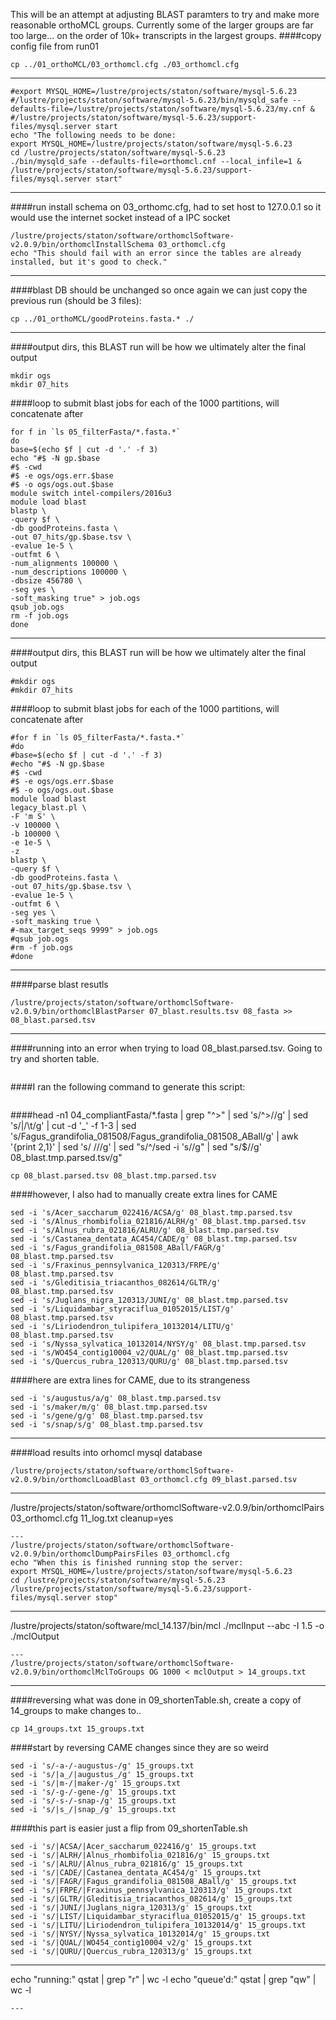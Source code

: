 This will be an attempt at adjusting BLAST paramters to try and make more reasonable orthoMCL groups. Currently some of the larger groups are far too large... on the order of 10k+ transcripts in the largest groups.
####copy config file from run01
```
cp ../01_orthoMCL/03_orthomcl.cfg ./03_orthomcl.cfg
```
---
```
#export MYSQL_HOME=/lustre/projects/staton/software/mysql-5.6.23
#/lustre/projects/staton/software/mysql-5.6.23/bin/mysqld_safe --defaults-file=/lustre/projects/staton/software/mysql-5.6.23/my.cnf &
#/lustre/projects/staton/software/mysql-5.6.23/support-files/mysql.server start
echo "The following needs to be done:
export MYSQL_HOME=/lustre/projects/staton/software/mysql-5.6.23
cd /lustre/projects/staton/software/mysql-5.6.23
./bin/mysqld_safe --defaults-file=orthomcl.cnf --local_infile=1 &
/lustre/projects/staton/software/mysql-5.6.23/support-files/mysql.server start"
```
---
####run install schema on 03_orthomc.cfg, had to set host to 127.0.0.1 so it would use the internet socket instead of a IPC socket
```
/lustre/projects/staton/software/orthomclSoftware-v2.0.9/bin/orthomclInstallSchema 03_orthomcl.cfg
echo "This should fail with an error since the tables are already installed, but it's good to check."
```
---
####blast DB should be unchanged so once again we can just copy the previous run (should be 3 files):
```
cp ../01_orthoMCL/goodProteins.fasta.* ./
```
---
####output dirs, this BLAST run will be how we ultimately alter the final output
```
mkdir ogs
mkdir 07_hits
```
####loop to submit blast jobs for each of the 1000 partitions, will concatenate after
```
for f in `ls 05_filterFasta/*.fasta.*`
do
base=$(echo $f | cut -d '.' -f 3)
echo "#$ -N gp.$base
#$ -cwd
#$ -e ogs/ogs.err.$base
#$ -o ogs/ogs.out.$base
module switch intel-compilers/2016u3
module load blast
blastp \
-query $f \
-db goodProteins.fasta \
-out 07_hits/gp.$base.tsv \
-evalue 1e-5 \
-outfmt 6 \
-num_alignments 100000 \
-num_descriptions 100000 \
-dbsize 456780 \
-seg yes \
-soft_masking true" > job.ogs
qsub job.ogs
rm -f job.ogs
done
```
---
####output dirs, this BLAST run will be how we ultimately alter the final output
```
#mkdir ogs
#mkdir 07_hits
```
####loop to submit blast jobs for each of the 1000 partitions, will concatenate after
```
#for f in `ls 05_filterFasta/*.fasta.*`
#do
#base=$(echo $f | cut -d '.' -f 3)
#echo "#$ -N gp.$base
#$ -cwd
#$ -e ogs/ogs.err.$base
#$ -o ogs/ogs.out.$base
module load blast
legacy_blast.pl \
-F 'm S' \
-v 100000 \
-b 100000 \
-e 1e-5 \
-z 
blastp \
-query $f \
-db goodProteins.fasta \
-out 07_hits/gp.$base.tsv \
-evalue 1e-5 \
-outfmt 6 \
-seg yes \
-soft_masking true \
#-max_target_seqs 9999" > job.ogs
#qsub job.ogs
#rm -f job.ogs
#done
```
---
####parse blast resutls
```
/lustre/projects/staton/software/orthomclSoftware-v2.0.9/bin/orthomclBlastParser 07_blast.results.tsv 08_fasta >> 08_blast.parsed.tsv
```
---
####running into an error when trying to load 08_blast.parsed.tsv. Going to try and shorten table. 
```
```
####I ran the following command to generate this script:
```
```
####head -n1 04_compliantFasta/*.fasta | grep "^>" | sed 's/^>//g' | sed 's/|/\t/g' | cut -d '_' -f 1-3 | sed 's/Fagus_grandifolia_081508/Fagus_grandifolia_081508_ABall/g' | awk '{print $2,$1}' | sed 's/ /\//g' | sed "s/^/sed -i 's\//g" | sed "s/$/\/g' 08_blast.tmp.parsed.tsv/g"
```
cp 08_blast.parsed.tsv 08_blast.tmp.parsed.tsv
```
####however, I also had to manually create extra lines for CAME
```
sed -i 's/Acer_saccharum_022416/ACSA/g' 08_blast.tmp.parsed.tsv
sed -i 's/Alnus_rhombifolia_021816/ALRH/g' 08_blast.tmp.parsed.tsv
sed -i 's/Alnus_rubra_021816/ALRU/g' 08_blast.tmp.parsed.tsv
sed -i 's/Castanea_dentata_AC454/CADE/g' 08_blast.tmp.parsed.tsv
sed -i 's/Fagus_grandifolia_081508_ABall/FAGR/g' 08_blast.tmp.parsed.tsv
sed -i 's/Fraxinus_pennsylvanica_120313/FRPE/g' 08_blast.tmp.parsed.tsv
sed -i 's/Gleditisia_triacanthos_082614/GLTR/g' 08_blast.tmp.parsed.tsv
sed -i 's/Juglans_nigra_120313/JUNI/g' 08_blast.tmp.parsed.tsv
sed -i 's/Liquidambar_styraciflua_01052015/LIST/g' 08_blast.tmp.parsed.tsv
sed -i 's/Liriodendron_tulipifera_10132014/LITU/g' 08_blast.tmp.parsed.tsv
sed -i 's/Nyssa_sylvatica_10132014/NYSY/g' 08_blast.tmp.parsed.tsv
sed -i 's/WO454_contig10004_v2/QUAL/g' 08_blast.tmp.parsed.tsv
sed -i 's/Quercus_rubra_120313/QURU/g' 08_blast.tmp.parsed.tsv
```
####here are extra lines for CAME, due to its strangeness
```
sed -i 's/augustus/a/g' 08_blast.tmp.parsed.tsv
sed -i 's/maker/m/g' 08_blast.tmp.parsed.tsv
sed -i 's/gene/g/g' 08_blast.tmp.parsed.tsv
sed -i 's/snap/s/g' 08_blast.tmp.parsed.tsv
```
---
####load results into orhomcl mysql database
```
/lustre/projects/staton/software/orthomclSoftware-v2.0.9/bin/orthomclLoadBlast 03_orthomcl.cfg 09_blast.parsed.tsv
```
---
/lustre/projects/staton/software/orthomclSoftware-v2.0.9/bin/orthomclPairs 03_orthomcl.cfg 11_log.txt cleanup=yes
```
---
/lustre/projects/staton/software/orthomclSoftware-v2.0.9/bin/orthomclDumpPairsFiles 03_orthomcl.cfg
echo "When this is finished running stop the server:
export MYSQL_HOME=/lustre/projects/staton/software/mysql-5.6.23
cd /lustre/projects/staton/software/mysql-5.6.23
/lustre/projects/staton/software/mysql-5.6.23/support-files/mysql.server stop"
```
---
/lustre/projects/staton/software/mcl_14.137/bin/mcl ./mclInput --abc -I 1.5 -o ./mclOutput
```
---
/lustre/projects/staton/software/orthomclSoftware-v2.0.9/bin/orthomclMclToGroups OG 1000 < mclOutput > 14_groups.txt
```
---
####reversing what was done in 09_shortenTable.sh, create a copy of 14_groups to make changes to..
```
cp 14_groups.txt 15_groups.txt
```
####start by reversing CAME changes since they are so weird
```
sed -i 's/-a-/-augustus-/g' 15_groups.txt
sed -i 's/|a_/|augustus_/g' 15_groups.txt
sed -i 's/|m-/|maker-/g' 15_groups.txt
sed -i 's/-g-/-gene-/g' 15_groups.txt
sed -i 's/-s-/-snap-/g' 15_groups.txt
sed -i 's/|s_/|snap_/g' 15_groups.txt
```
####this part is easier just a flip from 09_shortenTable.sh
```
sed -i 's/|ACSA/|Acer_saccharum_022416/g' 15_groups.txt
sed -i 's/|ALRH/|Alnus_rhombifolia_021816/g' 15_groups.txt
sed -i 's/|ALRU/|Alnus_rubra_021816/g' 15_groups.txt
sed -i 's/|CADE/|Castanea_dentata_AC454/g' 15_groups.txt
sed -i 's/|FAGR/|Fagus_grandifolia_081508_ABall/g' 15_groups.txt
sed -i 's/|FRPE/|Fraxinus_pennsylvanica_120313/g' 15_groups.txt
sed -i 's/|GLTR/|Gleditisia_triacanthos_082614/g' 15_groups.txt
sed -i 's/|JUNI/|Juglans_nigra_120313/g' 15_groups.txt
sed -i 's/|LIST/|Liquidambar_styraciflua_01052015/g' 15_groups.txt
sed -i 's/|LITU/|Liriodendron_tulipifera_10132014/g' 15_groups.txt
sed -i 's/|NYSY/|Nyssa_sylvatica_10132014/g' 15_groups.txt
sed -i 's/|QUAL/|WO454_contig10004_v2/g' 15_groups.txt
sed -i 's/|QURU/|Quercus_rubra_120313/g' 15_groups.txt
```
---
echo "running:"
qstat | grep "r" | wc -l
echo "queue'd:"
qstat | grep "qw" | wc -l
```
---
